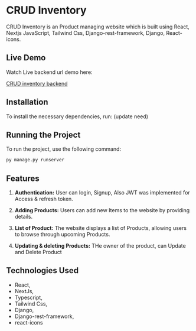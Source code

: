 # CRUD Inventory

CRUD Inventory is an Product managing website which is built using React, Nextjs JavaScript, Tailwind Css, Django-rest-framework, Django, React-icons. 

## Live Demo

Watch Live backend url demo here:

<a href="https://work-notes-server.onrender.com/">CRUD inventory backend</a>

## Installation

To install the necessary dependencies, run: (update need)

## Running the Project

To run the project, use the following command:

```bash
py manage.py runserver
```

## Features

1. **Authentication:** User can login, Signup, Also JWT was implemented for Access & refresh token.
2. **Adding Products:** Users can add new Items to the website by providing details.
3. **List of Product:** The website displays a list of Products, allowing users to browse through upcoming Products.

4. **Updating & deleting Products:** THe owner of the product, can Update and Delete Product

## Technologies Used

- React,
- NextJs,
- Typescript,
- Tailwind Css,
- Django,
- Django-rest-framework,
- react-icons

